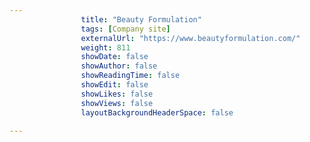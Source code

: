 ---
                title: "Beauty Formulation"
                tags: [Company site]
                externalUrl: "https://www.beautyformulation.com/"
                weight: 811
                showDate: false
                showAuthor: false
                showReadingTime: false
                showEdit: false
                showLikes: false
                showViews: false
                layoutBackgroundHeaderSpace: false
                ---
